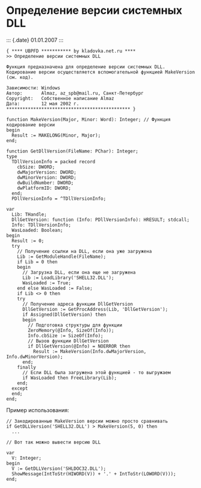 Определение версии системных DLL
================================

::: {.date}
01.01.2007
:::

    { **** UBPFD *********** by kladovka.net.ru ****
    >> Определение версии системных DLL
     
    Функция предназначена для определение версии системных DLL. Кодирование версии осуществляется вспомогательной функцией MakeVersion (см. код).
     
    Зависимости: Windows
    Автор:       Almaz, az_spb@mail.ru, Санкт-Петербург
    Copyright:   Собственное написание Almaz
    Дата:        12 мая 2002 г.
    ********************************************** }
     
    function MakeVersion(Major, Minor: Word): Integer; // Функция кодирование версии
    begin
      Result := MAKELONG(Minor, Major);
    end;
     
    function GetDllVersion(FileName: PChar): Integer;
    type
      TDllVersionInfo = packed record
        cbSize: DWORD;
        dwMajorVersion: DWORD;
        dwMinorVersion: DWORD;
        dwBuildNumber: DWORD;
        dwPlatformID: DWORD;
      end;
      PDllVersionInfo = ^TDllVersionInfo;
     
    var
      Lib: THandle;
      DllGetVersion: function (Info: PDllVersionInfo): HRESULT; stdcall;
      Info: TDllVersionInfo;
      WasLoaded: Boolean;
    begin
      Result := 0;
      try
        // Получение ссылки на DLL, если она уже загружена
        Lib := GetModuleHandle(FileName); 
        if Lib = 0 then
        begin
          // Загрузка DLL, если она еще не загружена
          Lib := LoadLibrary('SHELL32.DLL');
          WasLoaded := True;
        end else WasLoaded := False;
        if Lib <> 0 then
        try
          // Получение адреса функции DllGetVersion
          DllGetVersion := GetProcAddress(Lib, 'DllGetVersion'); 
          if Assigned(DllGetVersion) then
          begin
            // Подготовка структуры для функции
            ZeroMemory(@Info, SizeOf(Info));
            Info.cbSize := SizeOf(Info);
            // Вызов функции DllGetVersion
            if DllGetVersion(@Info) = NOERROR then
              Result := MakeVersion(Info.dwMajorVersion, Info.dwMinorVersion);
          end;
        finally
          // Если DLL была загружена этой функцией - то выгружаем 
          if WasLoaded then FreeLibrary(Lib);
        end;
      except
      end;
    end; 

Пример использования:

    // Закодированные MakeVersion версии можно просто сравнивать
    if GetDLLVersion('SHELL32.DLL') > MakeVersion(5, 0) then 
      ...
     
    // Вот так можно вывести версию DLL
     
    var
      V: Integer;
    begin
      V := GetDLLVersion('SHLDOC32.DLL');
      ShowMessage(IntToStr(HIWORD(V)) + '.' + IntToStr(LOWORD(V)));
    end; 
